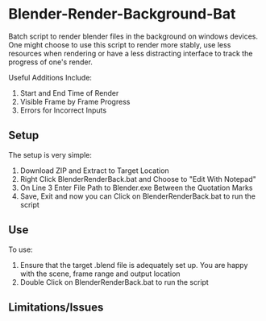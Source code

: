 # Blender-Render-Background-Bat
Batch script to render blender files in the background on windows devices. One might choose to use this script to render more stably, use less resources when rendering or have a less distracting interface to track the progress of one's render.

Useful Additions Include: 
1. Start and End Time of Render
2. Visible Frame by Frame Progress
3. Errors for Incorrect Inputs

## Setup

The setup is very simple:
1. Download ZIP and Extract to Target Location
2. Right Click BlenderRenderBack.bat and Choose to "Edit With Notepad"
3. On Line 3 Enter File Path to Blender.exe Between the Quotation Marks
4. Save, Exit and now you can Click on BlenderRenderBack.bat to run the script

## Use
To use:
1. Ensure that the target .blend file is adequately set up. You are happy with the scene, frame range and output location
2. Double Click on BlenderRenderBack.bat to run the script


## Limitations/Issues
